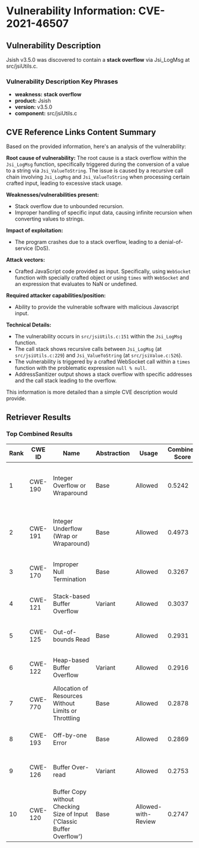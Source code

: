 # Vulnerability Information: CVE-2021-46507

## Vulnerability Description
Jsish v3.5.0 was discovered to contain a **stack overflow** via Jsi_LogMsg at src/jsiUtils.c.

### Vulnerability Description Key Phrases
- **weakness:** **stack overflow**
- **product:** Jsish
- **version:** v3.5.0
- **component:** src/jsiUtils.c

## CVE Reference Links Content Summary
Based on the provided information, here's an analysis of the vulnerability:

**Root cause of vulnerability:**
The root cause is a stack overflow within the `Jsi_LogMsg` function, specifically triggered during the conversion of a value to a string via `Jsi_ValueToString`. The issue is caused by a recursive call chain involving `Jsi_LogMsg` and `Jsi_ValueToString` when processing certain crafted input, leading to excessive stack usage.

**Weaknesses/vulnerabilities present:**
- Stack overflow due to unbounded recursion.
- Improper handling of specific input data, causing infinite recursion when converting values to strings.

**Impact of exploitation:**
- The program crashes due to a stack overflow, leading to a denial-of-service (DoS).

**Attack vectors:**
- Crafted JavaScript code provided as input. Specifically, using `WebSocket` function with specially crafted object or using `times` with `WebSocket` and an expression that evaluates to NaN or undefined.

**Required attacker capabilities/position:**
- Ability to provide the vulnerable software with malicious Javascript input.

**Technical Details:**

- The vulnerability occurs in `src/jsiUtils.c:151` within the `Jsi_LogMsg` function.
- The call stack shows recursive calls between `Jsi_LogMsg` (at `src/jsiUtils.c:229`) and `Jsi_ValueToString` (at `src/jsiValue.c:526`).
- The vulnerability is triggered by a crafted WebSocket call within a `times` function with the problematic expression `null % null`.
- AddressSanitizer output shows a stack overflow with specific addresses and the call stack leading to the overflow.

This information is more detailed than a simple CVE description would provide.

## Retriever Results

### Top Combined Results

| Rank | CWE ID | Name | Abstraction | Usage | Combined Score | Retrievers | Individual Scores |
|------|--------|------|-------------|-------|---------------|------------|-------------------|
| 1 | CWE-190 | Integer Overflow or Wraparound | Base | Allowed | 0.5242 | dense, sparse, graph | dense: 0.507, sparse: 0.072, graph: 0.641 |
| 2 | CWE-191 | Integer Underflow (Wrap or Wraparound) | Base | Allowed | 0.4973 | dense, sparse, graph | dense: 0.472, sparse: 0.085, graph: 0.594 |
| 3 | CWE-170 | Improper Null Termination | Base | Allowed | 0.3267 | sparse, graph | sparse: 0.078, graph: 0.789 |
| 4 | CWE-121 | Stack-based Buffer Overflow | Variant | Allowed | 0.3037 | dense, sparse | dense: 0.530, sparse: 0.111 |
| 5 | CWE-125 | Out-of-bounds Read | Base | Allowed | 0.2931 | sparse, graph | sparse: 0.086, graph: 0.682 |
| 6 | CWE-122 | Heap-based Buffer Overflow | Variant | Allowed | 0.2916 | dense, sparse | dense: 0.518, sparse: 0.100 |
| 7 | CWE-770 | Allocation of Resources Without Limits or Throttling | Base | Allowed | 0.2878 | dense, sparse | dense: 0.490, sparse: 0.074 |
| 8 | CWE-193 | Off-by-one Error | Base | Allowed | 0.2869 | dense, sparse | dense: 0.484, sparse: 0.078 |
| 9 | CWE-126 | Buffer Over-read | Variant | Allowed | 0.2753 | dense, sparse | dense: 0.518, sparse: 0.068 |
| 10 | CWE-120 | Buffer Copy without Checking Size of Input ('Classic Buffer Overflow') | Base | Allowed-with-Review | 0.2747 | dense, sparse | dense: 0.483, sparse: 0.080 |

